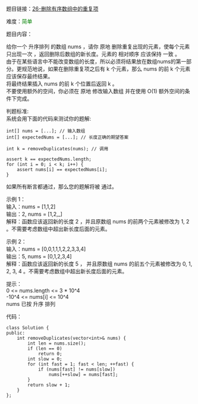 题目链接：[26-删除有序数组中的重复项](https://leetcode-cn.com/problems/remove-duplicates-from-sorted-array/)

难度：<font color="Green">简单</font>

题目内容：

给你一个 升序排列 的数组 nums ，请你 原地 删除重复出现的元素，使每个元素 只出现一次 ，返回删除后数组的新长度。元素的 相对顺序 应该保持 一致 。<br>
由于在某些语言中不能改变数组的长度，所以必须将结果放在数组nums的第一部分。更规范地说，如果在删除重复项之后有 k 个元素，那么 nums 的前 k 个元素应该保存最终结果。<br>
将最终结果插入 nums 的前 k 个位置后返回 k 。<br>
不要使用额外的空间，你必须在 原地 修改输入数组 并在使用 O(1) 额外空间的条件下完成。<br>

判题标准:<br>
系统会用下面的代码来测试你的题解:
```
int[] nums = [...]; // 输入数组
int[] expectedNums = [...]; // 长度正确的期望答案

int k = removeDuplicates(nums); // 调用

assert k == expectedNums.length;
for (int i = 0; i < k; i++) {
    assert nums[i] == expectedNums[i];
}
```
如果所有断言都通过，那么您的题解将被 通过。

示例 1：<br>
输入：nums = [1,1,2]<br>
输出：2, nums = [1,2,_]<br>
解释：函数应该返回新的长度 2 ，并且原数组 nums 的前两个元素被修改为 1, 2 。不需要考虑数组中超出新长度后面的元素。

示例 2：<br>
输入：nums = [0,0,1,1,1,2,2,3,3,4]<br>
输出：5, nums = [0,1,2,3,4]<br>
解释：函数应该返回新的长度 5 ， 并且原数组 nums 的前五个元素被修改为 0, 1, 2, 3, 4 。不需要考虑数组中超出新长度后面的元素。

提示：<br>
0 <= nums.length <= 3 * 10^4<br>
-10^4 <= nums[i] <= 10^4<br>
nums 已按 升序 排列


代码：
```
class Solution {
public:
    int removeDuplicates(vector<int>& nums) {
        int len = nums.size();
        if (len == 0)
            return 0;
        int slow = 0;
        for (int fast = 1; fast < len; ++fast) {
            if (nums[fast] != nums[slow])
                nums[++slow] = nums[fast];
        }
        return slow + 1;
    }
};
```